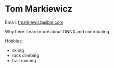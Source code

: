 # Tom Markiewicz 

Email: tmarkiewicz@ibm.com

Why here: Learn more about ONNX and contributing

Hobbies:
* skiing
* rock climbing
* trail running

